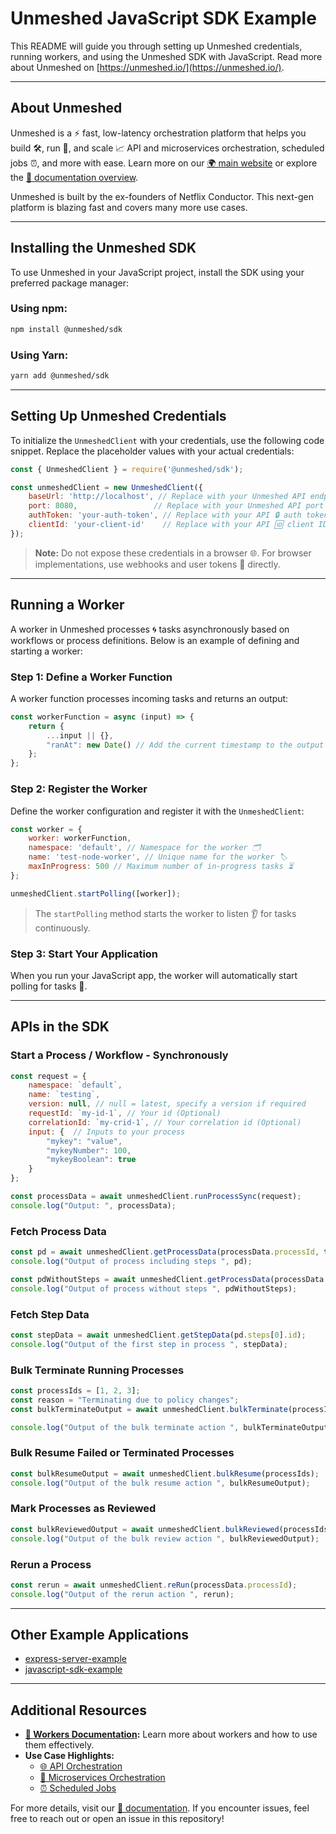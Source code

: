 # Unmeshed JavaScript SDK Example

This README will guide you through setting up Unmeshed credentials, running workers, and using the Unmeshed SDK with JavaScript. Read more about Unmeshed on [https://unmeshed.io/](https://unmeshed.io/).

---

## About Unmeshed

Unmeshed is a ⚡ fast, low-latency orchestration platform that helps you build 🛠️, run 🏃, and scale 📈 API and microservices orchestration, scheduled jobs ⏰, and more with ease. Learn more on our [🌍 main website](https://unmeshed.io) or explore the [📖 documentation overview](https://unmeshed.io/docs/concepts/overview).

Unmeshed is built by the ex-founders of Netflix Conductor. This next-gen platform is blazing fast and covers many more use cases.

---

## Installing the Unmeshed SDK

To use Unmeshed in your JavaScript project, install the SDK using your preferred package manager:

### Using npm:

```bash
npm install @unmeshed/sdk
```

### Using Yarn:

```bash
yarn add @unmeshed/sdk
```

---

## Setting Up Unmeshed Credentials

To initialize the `UnmeshedClient` with your credentials, use the following code snippet. Replace the placeholder values with your actual credentials:

```javascript
const { UnmeshedClient } = require('@unmeshed/sdk');

const unmeshedClient = new UnmeshedClient({
    baseUrl: 'http://localhost', // Replace with your Unmeshed API endpoint 🌐
    port: 8080,                 // Replace with your Unmeshed API port 🚪
    authToken: 'your-auth-token', // Replace with your API 🔒 auth token
    clientId: 'your-client-id'    // Replace with your API 🆔 client ID
});
```

> **Note:** Do not expose these credentials in a browser 🌐. For browser implementations, use webhooks and user tokens 🔑 directly.

---

## Running a Worker

A worker in Unmeshed processes 🌀 tasks asynchronously based on workflows or process definitions. Below is an example of defining and starting a worker:

### Step 1: Define a Worker Function

A worker function processes incoming tasks and returns an output:

```javascript
const workerFunction = async (input) => {
    return {
        ...input || {},
        "ranAt": new Date() // Add the current timestamp to the output 🕒
    };
};
```

### Step 2: Register the Worker

Define the worker configuration and register it with the `UnmeshedClient`:

```javascript
const worker = {
    worker: workerFunction,
    namespace: 'default', // Namespace for the worker 🗂️
    name: 'test-node-worker', // Unique name for the worker 🏷️
    maxInProgress: 500 // Maximum number of in-progress tasks ⏳
};

unmeshedClient.startPolling([worker]);
```

> The `startPolling` method starts the worker to listen 👂 for tasks continuously.

### Step 3: Start Your Application

When you run your JavaScript app, the worker will automatically start polling for tasks 🤖.

---

## APIs in the SDK

### Start a Process / Workflow - Synchronously

```javascript
const request = {
    namespace: `default`,
    name: `testing`,
    version: null, // null = latest, specify a version if required
    requestId: `my-id-1`, // Your id (Optional)
    correlationId: `my-crid-1`, // Your correlation id (Optional)
    input: {  // Inputs to your process
        "mykey": "value",
        "mykeyNumber": 100,
        "mykeyBoolean": true
    }
};

const processData = await unmeshedClient.runProcessSync(request);
console.log("Output: ", processData);
```

### Fetch Process Data

```javascript
const pd = await unmeshedClient.getProcessData(processData.processId, true);
console.log("Output of process including steps ", pd);

const pdWithoutSteps = await unmeshedClient.getProcessData(processData.processId, false);
console.log("Output of process without steps ", pdWithoutSteps);
```

### Fetch Step Data

```javascript
const stepData = await unmeshedClient.getStepData(pd.steps[0].id);
console.log("Output of the first step in process ", stepData);
```

### Bulk Terminate Running Processes

```javascript
const processIds = [1, 2, 3];
const reason = "Terminating due to policy changes";
const bulkTerminateOutput = await unmeshedClient.bulkTerminate(processIds, reason);

console.log("Output of the bulk terminate action ", bulkTerminateOutput);
```

### Bulk Resume Failed or Terminated Processes

```javascript
const bulkResumeOutput = await unmeshedClient.bulkResume(processIds);
console.log("Output of the bulk resume action ", bulkResumeOutput);
```

### Mark Processes as Reviewed

```javascript
const bulkReviewedOutput = await unmeshedClient.bulkReviewed(processIds, reason);
console.log("Output of the bulk review action ", bulkReviewedOutput);
```

### Rerun a Process

```javascript
const rerun = await unmeshedClient.reRun(processData.processId);
console.log("Output of the rerun action ", rerun);
```

---

## Other Example Applications

- [express-server-example](https://github.com/unmeshed/express-server-example)
- [javascript-sdk-example](https://github.com/unmeshed/javascript-sdk-example)

---

## Additional Resources

- **[📖 Workers Documentation](https://unmeshed.io/docs/concepts/workers):** Learn more about workers and how to use them effectively.
- **Use Case Highlights:**
    - [🌐 API Orchestration](https://unmeshed.io/docs/use-cases/api-orchestration)
    - [🧩 Microservices Orchestration](https://unmeshed.io/docs/use-cases/microservices-orchestration)
    - [⏰ Scheduled Jobs](https://unmeshed.io/docs/use-cases/scheduled-jobs)

For more details, visit our [📖 documentation](https://unmeshed.io/docs/concepts/overview). If you encounter issues, feel free to reach out or open an issue in this repository!
